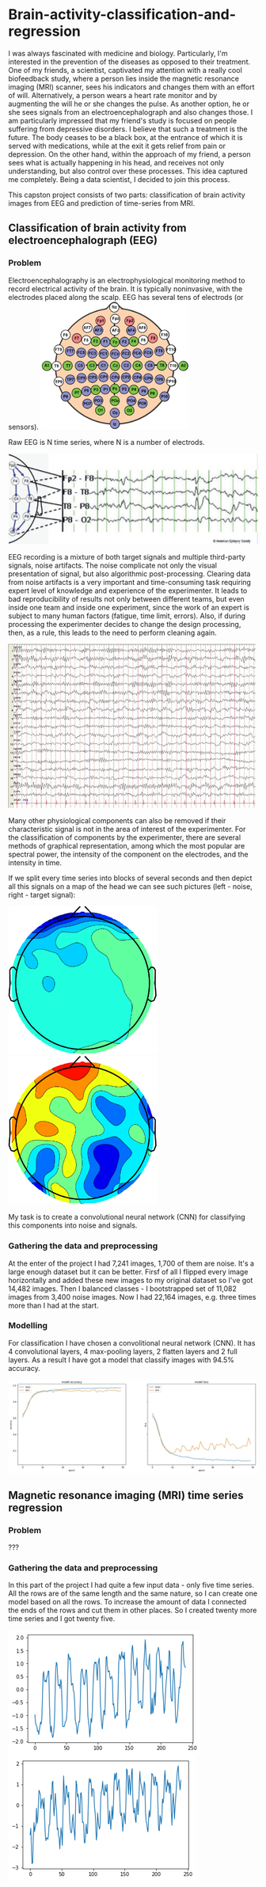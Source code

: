 # Brain-activity-classification-and-regression

I was always fascinated with medicine and biology. Particularly, I'm interested in the prevention of the diseases as opposed to their treatment. One of my friends, a scientist, captivated my attention with a really cool biofeedback study, where a person lies inside the magnetic resonance imaging (MRI) scanner, sees his indicators and changes them with an effort of will. Alternatively, a person wears a heart rate monitor and by augmenting the will he or she changes the pulse. As another option, he or she sees signals from an electroencephalograph and also changes those.
I am particularly impressed that my friend's study is focused on people suffering from depressive disorders. I believe that such a treatment is the future. The body ceases to be a black box, at the entrance of which it is served with medications, while at the exit it gets relief from pain or depression. On the other hand, within the approach of my friend, a person sees what is actually happening in his head, and receives not only understanding, but also control over these processes. This idea captured me completely. Being a data scientist, I decided to join this process.

This capston project consists of two parts: classification of brain activity images from EEG and prediction of time-series from MRI. 

## Classification of brain activity from electroencephalograph (EEG)

### Problem

Electroencephalography is an electrophysiological monitoring method to record electrical activity of the brain. It is typically noninvasive, with the electrodes placed along the scalp. EEG has several tens of electrods (or sensors).
![](images/fig1_small.png)

Raw EEG is N time series, where N is a number of electrods.

![](images/fig2.jpg)

EEG recording is a mixture of both target signals and multiple third-party signals, noise artifacts. The noise complicate not only the visual presentation of signal, but also algorithmic post-processing. Clearing data from noise artifacts is a very important and time-consuming task requiring expert level of knowledge and experience of the experimenter. It leads to bad reproducibility of results not only between different teams, but even inside one team and inside one experiment, since the work of an expert is subject to many human factors (fatigue, time limit, errors). Also, if during processing the experimenter decides to change the design processing, then, as a rule, this leads to the need to perform cleaning again.

![](images/eeg_alpha1_small.jpg)

Many other physiological components can also be removed if their characteristic signal is not in the area of interest of the experimenter. For the classification of components by the experimenter, there are several methods of graphical representation, among which the most popular are spectral power, the intensity of the component on the electrodes, and the intensity in time.

If we split every time series into blocks of several seconds and then depict all this signals on a map of the head we can see such pictures (left - noise, right - target signal):

![](images/noise_small.png)
![](images/not_noise_small.png)

My task is to create a convolutional neural network (CNN) for classifying this components into noise and signals.

### Gathering the data and preprocessing

At the enter of the project I had 7,241 images, 1,700 of them are noise. It's a large enough dataset but it can be better. Firsf of all I flipped every image horizontally and added these new images to my original dataset so I've got 14,482 images. Then I balanced classes - I bootstrapped set of 11,082 images from 3,400 noise images. Now I had 22,164 images, e.g. three times more than I had at the start. 

### Modelling

For classification I have chosen a convolitional neural network (CNN). It has 4 convolutional layers, 4 max-pooling layers, 2 flatten layers and 2 full layers. As a result I have got a model that classify images with 94.5% accuracy.

![](images/accuracy_loss.jpg)

## Magnetic resonance imaging (MRI) time series regression

### Problem
???

### Gathering the data and preprocessing

In this part of the project I had quite a few input data - only five time series. All the rows are of the same length and the same nature, so I can create one model based on all the rows. To increase the amount of data I connected the ends of the rows and cut them in other places. So I created twenty more time series and I got twenty five.

![](images/time_series_1.png)
![](images/time_series_2.png)
